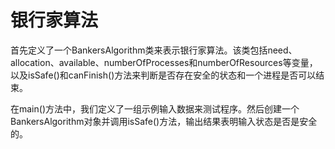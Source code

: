 # 银行家算法


首先定义了一个BankersAlgorithm类来表示银行家算法。该类包括need、allocation、available、numberOfProcesses和numberOfResources等变量，以及isSafe()和canFinish()方法来判断是否存在安全的状态和一个进程是否可以结束。

在main()方法中，我们定义了一组示例输入数据来测试程序。然后创建一个BankersAlgorithm对象并调用isSafe()方法，输出结果表明输入状态是否是安全的。
